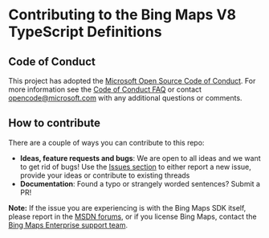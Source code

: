 ﻿# Contributing to the Bing Maps V8 TypeScript Definitions

## Code of Conduct

This project has adopted the [Microsoft Open Source Code of Conduct](https://opensource.microsoft.com/codeofconduct/). For more information see the [Code of Conduct FAQ](https://opensource.microsoft.com/codeofconduct/faq/) or contact [opencode@microsoft.com](mailto:opencode@microsoft.com) with any additional questions or comments.

## How to contribute

There are a couple of ways you can contribute to this repo:
* **Ideas, feature requests and bugs**: We are open to all ideas and we want to get rid of bugs! Use the [Issues section](https://github.com/Microsoft/Bing-Maps-V8-TypeScript-Definitions/issues) to either report a new issue, provide your ideas or contribute to existing threads
* **Documentation**: Found a typo or strangely worded sentences? Submit a PR!

**Note:** If the issue you are experiencing is with the Bing Maps SDK itself, please report in the [MSDN forums](https://social.msdn.microsoft.com/Forums/en-US/home?forum=bingmapsajax&filter=alltypes&sort=lastpostdesc), or if you license Bing Maps, contact the [Bing Maps Enterprise support team](https://www.microsoft.com/maps/support.aspx).

